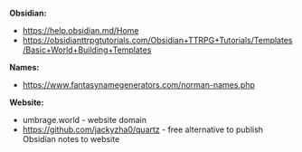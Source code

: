 **Obsidian:**
* https://help.obsidian.md/Home
* https://obsidianttrpgtutorials.com/Obsidian+TTRPG+Tutorials/Templates/Basic+World+Building+Templates

**Names:**
* https://www.fantasynamegenerators.com/norman-names.php

**Website:**
* umbrage.world - website domain
* https://github.com/jackyzha0/quartz - free alternative to publish Obsidian notes to website
